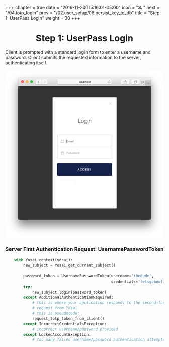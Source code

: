 +++
chapter = true
date = "2016-11-20T15:16:01-05:00"
icon = "<b>3. </b>"
next = "/04.totp_login"
prev = "/02.user_setup/06.persist_key_to_db"
title = "Step 1: UserPass Login"
weight = 30
+++

# <center> Step 1: UserPass Login </center>

Client is prompted with a standard login form to enter a username and password.
Client submits the requested information to the server, authenticating itself.

![username_password_login](img/login.png)


### Server First Authentication Request:  UsernamePasswordToken

```python
    with Yosai.context(yosai):
        new_subject = Yosai.get_current_subject()

        password_token = UsernamePasswordToken(username='thedude',
                                               credentials='letsgobowling')
        try:
            new_subject.login(password_token)
        except AdditionalAuthenticationRequired:
            # this is where your application responds to the second-factor
            # request from Yosai
            # this is pseudocode:
            request_totp_token_from_client()
        except IncorrectCredentialsException:
            # incorrect username/password provided
        except LockedAccountException:
            # too many failed username/password authentication attempts, account locked
```
